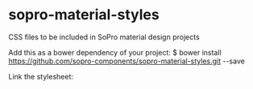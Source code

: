 sopro-material-styles
=====================

CSS files to be included in SoPro material design projects

Add this as a bower dependency of your project:
    $ bower install https://github.com/sopro-components/sopro-material-styles.git --save

Link the stylesheet:
    <link rel="stylesheet" type="text/css" href="bower_components/sopro-material-styles/sopro-material.css">
